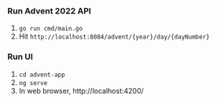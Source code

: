 ### Run Advent 2022 API
1. `go run cmd/main.go`
2. Hit `http://localhost:8084/advent/{year}/day/{dayNumber}`

### Run UI
1. `cd advent-app`
2. `ng serve`
3. In web browser, http://localhost:4200/